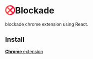 # <img src="public/icons/logo-32.png" align="left"> Blockade

blockade chrome extension using React.

## Install

[**Chrome** extension]()
